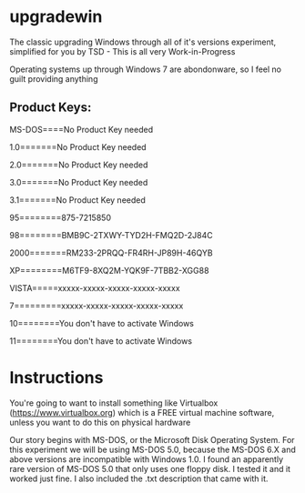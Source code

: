 # upgradewin
The classic upgrading Windows through all of it's versions experiment, simplified for you by TSD - This is all very Work-in-Progress



Operating systems up through Windows 7 are abondonware, so I feel no guilt providing anything


## Product Keys:
MS-DOS====No Product Key needed

1.0=======No Product Key needed

2.0=======No Product Key needed

3.0=======No Product Key needed

3.1=======No Product Key needed

95========875-7215850

98========BMB9C-2TXWY-TYD2H-FMQ2D-2J84C

2000=======RM233-2PRQQ-FR4RH-JP89H-46QYB

XP========M6TF9-8XQ2M-YQK9F-7TBB2-XGG88

VISTA=====xxxxx-xxxxx-xxxxx-xxxxx-xxxxx

7=========xxxxx-xxxxx-xxxxx-xxxxx-xxxxx

10========You don't have to activate Windows

11========You don't have to activate Windows


# Instructions
You're going to want to install something like Virtualbox (https://www.virtualbox.org) which is a FREE virtual machine software, unless you want to do this on physical hardware

Our story begins with MS-DOS, or the Microsoft Disk Operating System. For this experiment we will be using MS-DOS 5.0, because the MS-DOS 6.X and above versions are incompatible with Windows 1.0. I found an apparently rare version of MS-DOS 5.0 that only uses one floppy disk. I tested it and it worked just fine. I also included the .txt description that came with it.
